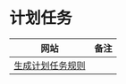 # 计划任务

| 网站                                      | 备注 |
| ----------------------------------------- | ---- |
| [生成计划任务规则](https://crontab.guru/) |      |

